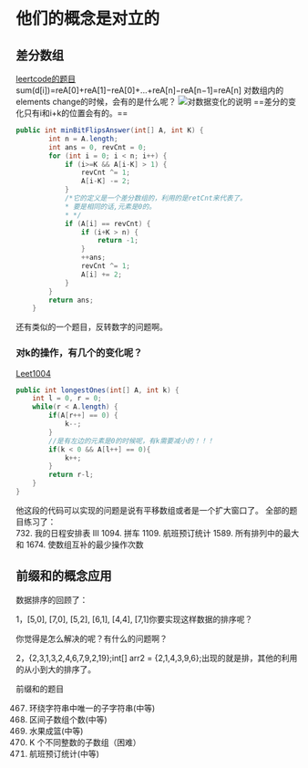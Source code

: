 # 他们的概念是对立的
## 差分数组
[leertcode的题目](https://leetcode-cn.com/problems/minimum-number-of-k-consecutive-bit-flips/)  
sum(d[i])=reA[0]+reA[1]−reA[0]+...+reA[n]−reA[n−1]=reA[n]
对数组内的elements change的时候，会有的是什么呢？
![对数据变化的说明](https://pic.leetcode-cn.com/1613614076-WrUJdk-image.png)
==差分的变化只有i和i+k的位置会有的。==

~~~ java
public int minBitFlipsAnswer(int[] A, int K) {
        int n = A.length;
        int ans = 0, revCnt = 0;
        for (int i = 0; i < n; i++) {
            if (i>=K && A[i-K] > 1) {
                revCnt ^= 1;
                A[i-K] -= 2;
            }
            /*它的定义是一个差分数组的，利用的是retCnt来代表了。
            * 要是相同的话,元素是0的。
            * */
            if (A[i] == revCnt) {
                if (i+K > n) {
                    return -1;
                }
                ++ans;
                revCnt ^= 1;
                A[i] += 2;
            }
        }
        return ans;
    }
~~~
还有类似的一个题目，反转数字的问题啊。  
### 对k的操作，有几个的变化呢？

[Leet1004](https://leetcode-cn.com/problems/max-consecutive-ones-iii/)

~~~ java
public int longestOnes(int[] A, int k) {
    int l = 0, r = 0;
    while(r < A.length) {
        if(A[r++] == 0) {
            k--;
        }
        //是有左边的元素是0的时候呢，有k需要减小的！！！
        if(k < 0 && A[l++] == 0){
            k++;
        }
        return r-l;
    }
}
~~~
他这段的代码可以实现的问题是说有平移数组或者是一个扩大窗口了。
全部的题目练习了：  
732. 我的日程安排表 III
1094. 拼车
1109. 航班预订统计
1589. 所有排列中的最大和
1674. 使数组互补的最少操作次数
## 前缀和的概念应用
数据排序的回顾了：

1，[5,0], [7,0], [5,2], [6,1], [4,4], [7,1]你要实现这样数据的排序呢？

你觉得是怎么解决的呢？有什么的问题啊？

2，{2,3,1,3,2,4,6,7,9,2,19};int[] arr2 = {2,1,4,3,9,6};出现的就是排，其他的利用的从小到大的排序了。

前缀和的题目

467. 环绕字符串中唯一的子字符串(中等)
468. 区间子数组个数(中等)
469. 水果成篮(中等)
470. K 个不同整数的子数组（困难）
471. 航班预订统计(中等)
